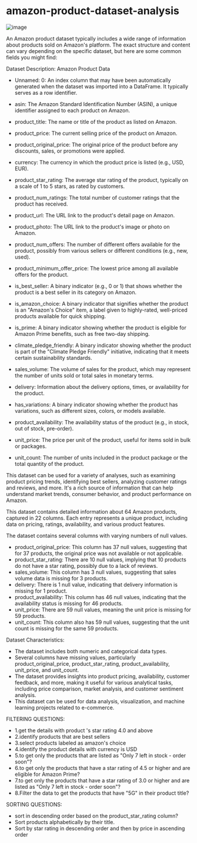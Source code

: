 # amazon-product-dataset-analysis

![image](https://github.com/user-attachments/assets/26bd24d6-3911-4545-b686-367c51440741)




An Amazon product dataset typically includes a wide range of information about products sold on Amazon's platform. The exact structure and content can vary depending on the specific dataset, but here are some common fields you might find:

Dataset Description: Amazon Product Data

* Unnamed: 0: An index column that may have been automatically generated when the dataset was imported into a DataFrame. It typically serves as a row identifier.

* asin: The Amazon Standard Identification Number (ASIN), a unique identifier assigned to each product on Amazon.

* product_title: The name or title of the product as listed on Amazon.

* product_price: The current selling price of the product on Amazon.

* product_original_price: The original price of the product before any discounts, sales, or promotions were applied.

* currency: The currency in which the product price is listed (e.g., USD, EUR).

* product_star_rating: The average star rating of the product, typically on a scale of 1 to 5 stars, as rated by customers.

* product_num_ratings: The total number of customer ratings that the product has received.

* product_url: The URL link to the product's detail page on Amazon.

* product_photo: The URL link to the product's image or photo on Amazon.

* product_num_offers: The number of different offers available for the product, possibly from various sellers or different conditions 
  (e.g., new, used).

* product_minimum_offer_price: The lowest price among all available offers for the product.

* is_best_seller: A binary indicator (e.g., 0 or 1) that shows whether the product is a best seller in its category on Amazon.

* is_amazon_choice: A binary indicator that signifies whether the product is an "Amazon's Choice" item, a label given to highly-rated, 
  well-priced products available for quick shipping.

* is_prime: A binary indicator showing whether the product is eligible for Amazon Prime benefits, such as free two-day shipping.

* climate_pledge_friendly: A binary indicator showing whether the product is part of the "Climate Pledge Friendly" initiative, indicating 
  that it meets certain sustainability standards.

* sales_volume: The volume of sales for the product, which may represent the number of units sold or total sales in monetary terms.

* delivery: Information about the delivery options, times, or availability for the product.

* has_variations: A binary indicator showing whether the product has variations, such as different sizes, colors, or models available.

* product_availability: The availability status of the product (e.g., in stock, out of stock, pre-order).

* unit_price: The price per unit of the product, useful for items sold in bulk or packages.

* unit_count: The number of units included in the product package or the total quantity of the product.

This dataset can be used for a variety of analyses, such as examining product pricing trends, identifying best sellers, analyzing customer ratings and reviews, and more. It's a rich source of information that can help understand market trends, consumer behavior, and product performance on Amazon.


This dataset contains detailed information about 64 Amazon products, captured in 22 columns. Each entry represents a unique product, including data on pricing, ratings, availability, and various product features.

The dataset contains several columns with varying numbers of null values.

* product_original_price: This column has 37 null values, suggesting that for 37 products, the original price was not available or not applicable.
* product_star_rating: There are 10 null values, implying that 10 products do not have a star rating, possibly due to a lack of reviews.
* sales_volume: This column has 3 null values, suggesting that sales volume data is missing for 3 products.
* delivery: There is 1 null value, indicating that delivery information is missing for 1 product.
* product_availability: This column has 46 null values, indicating that the availability status is missing for 46 products.
* unit_price: There are 59 null values, meaning the unit price is missing for 59 products.
* unit_count: This column also has 59 null values, suggesting that the unit count is missing for the same 59 products.

Dataset Characteristics:

* The dataset includes both numeric and categorical data types.
* Several columns have missing values, particularly product_original_price, product_star_rating, product_availability, unit_price, and 
  unit_count.
* The dataset provides insights into product pricing, availability, customer feedback, and more, making it useful for various analytical 
  tasks, including price comparison, market analysis, and customer sentiment analysis.
* This dataset can be used for data analysis, visualization, and machine learning projects related to e-commerce.

FILTERING QUESTIONS:

* 1.get the details with product 's star rating 4.0 and above
* 2.identify products that are best sellers
* 3.select products labeled as amazon's choice
* 4.identify the product details with currency is USD
* 5.to get only the products that are listed as "Only 7 left in stock - order soon"?
* 6.to get only the products that have a star rating of 4.5 or higher and are eligible for Amazon Prime?
* 7.to get only the products that have a star rating of 3.0 or higher and are listed as "Only 7 left in stock - order soon"?
* 8.Filter the data  to get  the products that have "5G" in their  product title?

SORTING QUESTIONS:
* sort in descending order based on the product_star_rating column?
* Sort products alphabetically by their title.
* Sort by star rating in descending order and then by price in ascending order
  
